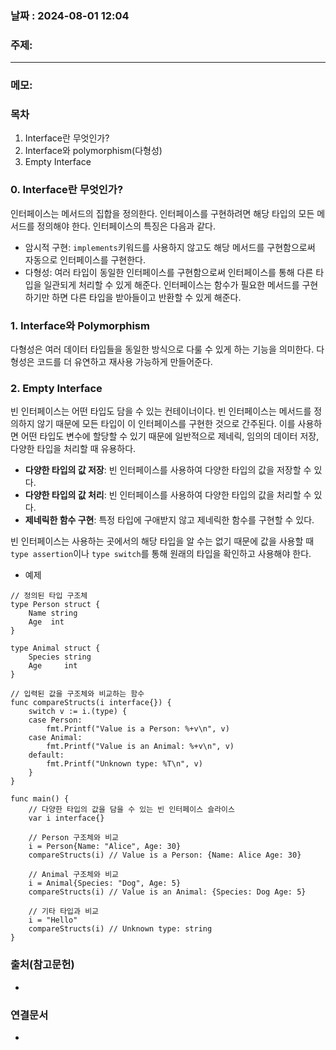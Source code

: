 
### 날짜 : 2024-08-01 12:04

### 주제: 

---
### 메모: 
### 목차
1. Interface란 무엇인가?
2. Interface와 polymorphism(다형성)
3. Empty Interface

### 0. Interface란 무엇인가?
인터페이스는 메서드의 집합을 정의한다. 인터페이스를 구현하려면 해당 타입의 모든 메서드를 정의해야 한다. 인터페이스의 특징은 다음과 같다.

- 암시적 구현: ```implements```키워드를 사용하지 않고도 해당 메서드를 구현함으로써 자동으로 인터페이스를 구현한다.
- 다형성: 여러 타입이 동일한 인터페이스를 구현함으로써 인터페이스를 통해 다른 타입을 일관되게 처리할 수 있게 해준다. 인터페이스는 함수가 필요한 메서드를 구현하기만 하면 다른 타입을 받아들이고 반환할 수 있게 해준다.

### 1. Interface와 Polymorphism
다형성은 여러 데이터 타입들을 동일한 방식으로 다룰 수 있게 하는 기능을 의미한다. 다형성은 코드를 더 유연하고 재사용 가능하게 만들어준다.

### 2. Empty Interface
빈 인터페이스는 어떤 타입도 담을 수 있는 컨테이너이다. 빈 인터페이스는 메서드를 정의하지 않기 때문에 모든 타입이 이 인터페이스를 구현한 것으로 간주된다.
이를 사용하면 어떤 타입도 변수에 할당할 수 있기 때문에 일반적으로 제네릭, 임의의 데이터 저장, 다양한 타입을 처리할 때 유용하다.

- **다양한 타입의 값 저장**: 빈 인터페이스를 사용하여 다양한 타입의 값을 저장할 수 있다.
- **다양한 타입의 값 처리**: 빈 인터페이스를 사용하여 다양한 타입의 값을 처리할 수 있다.
- **제네릭한 함수 구현**: 특정 타입에 구애받지 않고 제네릭한 함수를 구현할 수 있다.

빈 인터페이스는 사용하는 곳에서의 해당 타입을 알 수는 없기 때문에 값을 사용할 때 ```type assertion```이나 ```type switch```를 통해 원래의 타입을 확인하고 사용해야 한다.

- 예제
```
// 정의된 타입 구조체
type Person struct {
	Name string
	Age  int
}

type Animal struct {
	Species string
	Age     int
}

// 입력된 값을 구조체와 비교하는 함수
func compareStructs(i interface{}) {
	switch v := i.(type) {
	case Person:
		fmt.Printf("Value is a Person: %+v\n", v)
	case Animal:
		fmt.Printf("Value is an Animal: %+v\n", v)
	default:
		fmt.Printf("Unknown type: %T\n", v)
	}
}

func main() {
	// 다양한 타입의 값을 담을 수 있는 빈 인터페이스 슬라이스
	var i interface{}

	// Person 구조체와 비교
	i = Person{Name: "Alice", Age: 30}
	compareStructs(i) // Value is a Person: {Name: Alice Age: 30}

	// Animal 구조체와 비교
	i = Animal{Species: "Dog", Age: 5}
	compareStructs(i) // Value is an Animal: {Species: Dog Age: 5}

	// 기타 타입과 비교
	i = "Hello"
	compareStructs(i) // Unknown type: string
}
```

### 출처(참고문헌)
-

### 연결문서
-